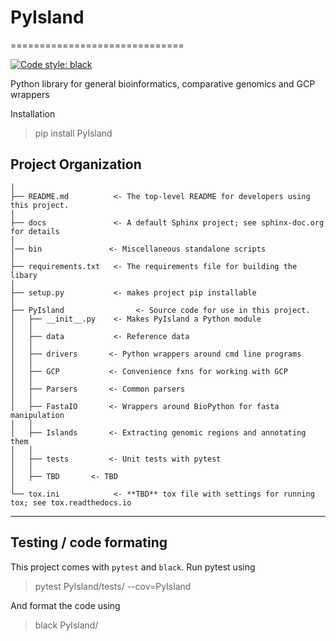 # PyIsland
==============================

[![Code style: black](https://img.shields.io/badge/code%20style-black-000000.svg)](https://github.com/psf/black)

Python library for general bioinformatics, comparative genomics and GCP wrappers

Installation
>pip install PyIsland

Project Organization
------------
    │
    ├── README.md          <- The top-level README for developers using this project.
    │
    ├── docs               <- A default Sphinx project; see sphinx-doc.org for details
    │
    │── bin               <- Miscellaneous standalone scripts
    │
    ├── requirements.txt   <- The requirements file for building the libary
    │
    ├── setup.py           <- makes project pip installable
    │
    ├── PyIsland                <- Source code for use in this project.
    │   ├── __init__.py    <- Makes PyIsland a Python module
    │   │
    │   ├── data           <- Reference data
    │   │
    │   ├── drivers       <- Python wrappers around cmd line programs
    │   │
    │   ├── GCP           <- Convenience fxns for working with GCP
    │   │
    │   ├── Parsers       <- Common parsers
    │   │
    │   ├── FastaIO       <- Wrappers around BioPython for fasta manipulation
    │   │
    │   ├── Islands       <- Extracting genomic regions and annotating them
    │   │
    │   ├── tests         <- Unit tests with pytest
    │   │
    │   ├── TBD       <- TBD
    │
    └── tox.ini            <- **TBD** tox file with settings for running tox; see tox.readthedocs.io


--------

## Testing / code formating

This project comes with `pytest` and `black`. Run pytest using
>pytest PyIsland/tests/ --cov=PyIsland

And format the code using
>black PyIsland/


